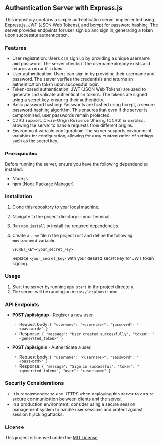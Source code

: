 ## Authentication Server with Express.js

This repository contains a simple authentication server implemented using Express.js, JWT (JSON Web Tokens), and bcrypt for password hashing. The server provides endpoints for user sign up and sign in, generating a token upon successful authentication.

### Features

- User registration: Users can sign up by providing a unique username and password. The server checks if the username already exists and returns an error if it does.
- User authentication: Users can sign in by providing their username and password. The server verifies the credentials and returns an authentication token upon successful login.
- Token-based authentication: JWT (JSON Web Tokens) are used to generate and validate authentication tokens. The tokens are signed using a secret key, ensuring their authenticity.
- Basic password hashing: Passwords are hashed using bcrypt, a secure password-hashing algorithm. This ensures that even if the server is compromised, user passwords remain protected.
- CORS support: Cross-Origin Resource Sharing (CORS) is enabled, allowing the server to handle requests from different origins.
- Environment variable configuration: The server supports environment variables for configuration, allowing for easy customization of settings such as the secret key.

### Prerequisites

Before running the server, ensure you have the following dependencies installed:

- Node.js
- npm (Node Package Manager)

### Installation

1. Clone this repository to your local machine.
2. Navigate to the project directory in your terminal.
3. Run `npm install` to install the required dependencies.
4. Create a `.env` file in the project root and define the following environment variable:

   ```
   SECRET_KEY=<your_secret_key>
   ```

   Replace `<your_secret_key>` with your desired secret key for JWT token signing.

### Usage

1. Start the server by running `npm start` in the project directory.
2. The server will be running on `http://localhost:3000`.

### API Endpoints

- **POST /api/signup** - Register a new user.
  - Request body: `{ "username": "<username>", "password": "<password>" }`
  - Response: `{ "message": "User created successfully", "token": "<generated_token>" }`

- **POST /api/signin** - Authenticate a user.
  - Request body: `{ "username": "<username>", "password": "<password>" }`
  - Response: `{ "message": "Sign in successful", "token": "<generated_token>", "user": "<username>" }`

### Security Considerations

- It is recommended to use HTTPS when deploying this server to ensure secure communication between clients and the server.
- In a production environment, consider using a secure session management system to handle user sessions and protect against session hijacking attacks.

### License

This project is licensed under the [MIT License](LICENSE).
